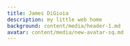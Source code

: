 ```yaml
---
title: James DiGioia
description: my little web home
background: content/media/header-1.md
avatar: content/media/new-avatar-sq.md
---
```


